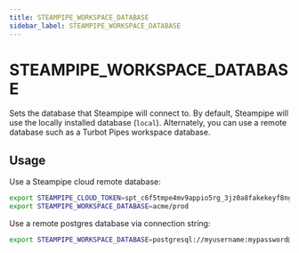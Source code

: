 ```yaml
---
title: STEAMPIPE_WORKSPACE_DATABASE
sidebar_label: STEAMPIPE_WORKSPACE_DATABASE
---
```



# STEAMPIPE_WORKSPACE_DATABASE
Sets the database that Steampipe will connect to. By default, Steampipe will use the locally installed database (`local`).  Alternately, you can use a remote database such as a Turbot Pipes workspace database.

## Usage 
Use a Steampipe cloud remote database:
```bash
export STEAMPIPE_CLOUD_TOKEN=spt_c6f5tmpe4mv9appio5rg_3jz0a8fakekeyf8ng72qr646
export STEAMPIPE_WORKSPACE_DATABASE=acme/prod
```

Use a remote postgres database via connection string:
```bash
export STEAMPIPE_WORKSPACE_DATABASE=postgresql://myusername:mypassword@acme-prod.apse1.db.cloud.turbot.io:9193/aaa000
```